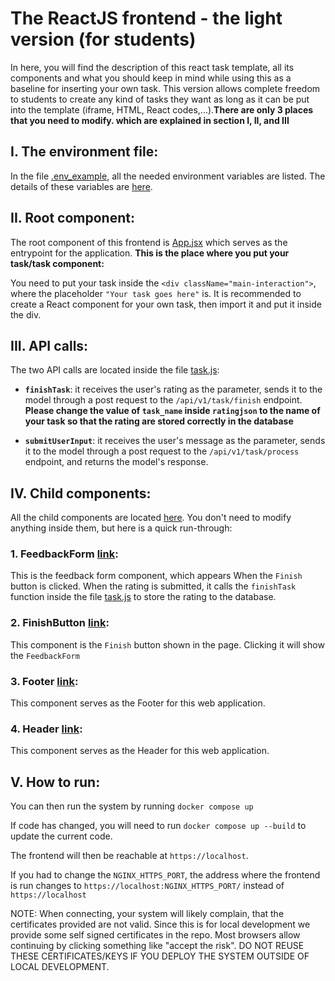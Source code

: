 # The ReactJS frontend - the light version (for students) 

In here, you will find the description of this react task template, all its components and what you should keep in mind while using this as a baseline for inserting your own task. This version allows complete freedom to students to create any kind of tasks they want as long as it can be put into the template (iframe, HTML, React codes,...).**There are only 3 places that you need to modify. which are explained in section I, II, and III**

## I. The environment file:
In the file [.env_example](../../.env_example), all the needed environment variables are listed. The details of these variables are [here](../../README.md#local-testing).

## II. Root component: 
The root component of this frontend is [App.jsx](src/App.jsx) which serves as the entrypoint for the application. **This is the place where you put your task/task component:**

You need to put your task inside the `<div className="main-interaction">`, where the placeholder `"Your task goes here"` is. It is recommended to create a React component for your own task, then import it and put it inside the div.

## III. API calls:
The two API calls are located inside the file [task.js](src/services/task.js):
- **`finishTask`**: it receives the user's rating as the parameter, sends it to the model through a post request to the `/api/v1/task/finish` endpoint. **Please change the value of `task_name` inside `ratingjson` to the name of your task so that the rating are stored correctly in the database**

- **`submitUserInput`**: it receives the user's message as the parameter, sends it to the model through a post request to the `/api/v1/task/process` endpoint, and returns the model's response.


## IV. Child components: 
All the child components are located [here](src/components). You don't need to modify anything inside them, but here is a quick run-through:

### 1. FeedbackForm [link](src/components/FeedbackForm.jsx):
This is the feedback form component, which appears When the `Finish` button is clicked. When the rating is submitted, it calls the `finishTask` function inside the file [task.js](src/services/task.js) to store the rating to the database.

### 2. FinishButton [link](src/components/FinishButton.jsx):
This component is the `Finish` button shown in the page. Clicking it will show the `FeedbackForm`

### 3. Footer [link](src/components/Footer.jsx):
This component serves as the Footer for this web application.

### 4. Header [link](src/components/Header.jsx):
This component serves as the Header for this web application.

## V. How to run:
You can then run the system by running `docker compose up`

If code has changed, you will need to run `docker compose up --build` to update the current code.

The frontend will then be reachable at `https://localhost`.

If you had to change the `NGINX_HTTPS_PORT`, the address where the frontend is run changes to `https://localhost:NGINX_HTTPS_PORT/` instead of `https://localhost`

NOTE: When connecting, your system will likely complain, that the certificates provided are not valid. Since this is for local development we provide some self signed certificates in the repo. Most browsers allow continuing by clicking something like "accept the risk".
DO NOT REUSE THESE CERTIFICATES/KEYS IF YOU DEPLOY THE SYSTEM OUTSIDE OF LOCAL DEVELOPMENT.